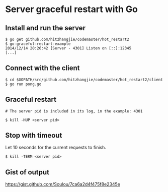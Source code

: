 # Server graceful restart with Go

## Install and run the server

```
$ go get github.com/hitzhangjie/codemaster/hot_restart2
$ go-graceful-restart-example
2014/12/14 20:26:42 [Server - 4301] Listen on [::]:12345
[...]
```

## Connect with the client

```
$ cd $GOPATH/src/github.com/hitzhangjie/codemaster/hot_restart2/client
$ go run pong.go
```

## Graceful restart

```
# The server pid is included in its log, in the example: 4301

$ kill -HUP <server pid>
```

## Stop with timeout

Let 10 seconds for the current requests to finish.

```
$ kill -TERM <server pid>
```

## Gist of output

https://gist.github.com/Soulou/7ca6a2d4f475f8e2345e
